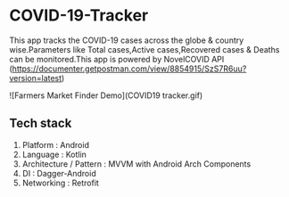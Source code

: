 # COVID-19-Tracker
This app tracks the COVID-19 cases across the globe &amp; country wise.Parameters like Total cases,Active cases,Recovered cases &amp; Deaths can be monitored.This app is powered by 
NovelCOVID API (https://documenter.getpostman.com/view/8854915/SzS7R6uu?version=latest)

![Farmers Market Finder Demo](COVID19 tracker.gif⁩)


## Tech stack
<ol>
<li>Platform : Android</li>
<li>Language : Kotlin</li>
<li>Architecture / Pattern : MVVM with Android Arch Components</li>
<li>DI : Dagger-Android</li>
<li>Networking : Retrofit</li>
</ol>  


